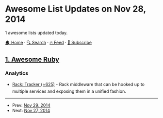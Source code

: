 # Awesome List Updates on Nov 28, 2014

1 awesome lists updated today.

[🏠 Home](/README.md) · [🔍 Search](https://www.trackawesomelist.com/search/) · [🔥 Feed](https://www.trackawesomelist.com/rss.xml) · [📮 Subscribe](https://trackawesomelist.us17.list-manage.com/subscribe?u=d2f0117aa829c83a63ec63c2f&id=36a103854c)



## [1. Awesome Ruby](/content/markets/awesome-ruby/README.md)

### Analytics

*   [Rack::Tracker (⭐625)](https://github.com/railslove/rack-tracker) - Rack middleware that can be hooked up to multiple services and exposing them in a unified fashion.

---

- Prev: [Nov 29, 2014](/content/2014/11/29/README.md)
- Next: [Nov 27, 2014](/content/2014/11/27/README.md)